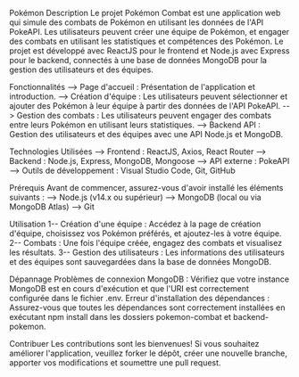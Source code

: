 Pokémon 
Description
Le projet Pokémon Combat est une application web qui simule des combats de Pokémon en utilisant les données de l'API PokeAPI. Les utilisateurs peuvent créer 
une équipe de Pokémon, et engager des combats en utilisant les statistiques et compétences des Pokémon. Le projet est développé avec ReactJS pour le frontend et 
Node.js avec Express pour le backend, connectés à une base de données MongoDB pour la gestion des utilisateurs et des équipes.

Fonctionnalités
--> Page d'accueil : Présentation de l'application et introduction.
--> Création d'équipe : Les utilisateurs peuvent sélectionner et ajouter des Pokémon à leur équipe à partir des données de l'API PokeAPI.
--> Gestion des combats : Les utilisateurs peuvent engager des combats entre leurs Pokémon en utilisant leurs statistiques.
--> Backend API : Gestion des utilisateurs et des équipes avec une API Node.js et MongoDB.

Technologies Utilisées
--> Frontend : ReactJS, Axios, React Router
--> Backend : Node.js, Express, MongoDB, Mongoose
--> API externe : PokeAPI
--> Outils de développement : Visual Studio Code, Git, GitHub

Prérequis
Avant de commencer, assurez-vous d'avoir installé les éléments suivants :
--> Node.js (v14.x ou supérieur)
--> MongoDB (local ou via MongoDB Atlas)
--> Git

Utilisation
1-- Création d'une équipe : Accédez à la page de création d'équipe, choisissez vos Pokémon préférés, et ajoutez-les à votre équipe.
2-- Combats : Une fois l'équipe créée, engagez des combats et visualisez les résultats.
3-- Gestion des utilisateurs : Les informations des utilisateurs et des équipes sont sauvegardées dans la base de données MongoDB.

Dépannage
Problèmes de connexion MongoDB : Vérifiez que votre instance MongoDB est en cours d'exécution et que l'URI est correctement configurée dans le fichier .env.
Erreur d'installation des dépendances : Assurez-vous que toutes les dépendances sont correctement installées en exécutant npm install dans les dossiers pokemon-combat 
et backend-pokemon.

Contribuer
Les contributions sont les bienvenues! Si vous souhaitez améliorer l'application, veuillez forker le dépôt, créer une nouvelle branche, apporter vos modifications et 
soumettre une pull request.

